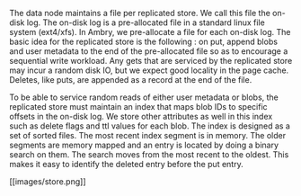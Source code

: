 The data node maintains a file per replicated store. We call this file the on-disk log. The on-disk log is a pre-allocated file in a standard linux file system (ext4/xfs). In Ambry, we pre-allocate a file for each on-disk log. 
The basic idea for the replicated store is the following : on put, append blobs and user metadata to the end of the pre-allocated file so as to encourage a sequential write workload. Any gets that are serviced by the replicated store may incur a random disk IO, but we expect good locality in the page cache. Deletes, like puts, are appended as a record at the end of the file.

To be able to service random reads of either user metadata or blobs, the replicated store must maintain an index that maps blob IDs to specific offsets in the on-disk log. We store other attributes as well in this index such as delete flags and ttl values for each blob. The index is designed as a set of sorted files. The most recent index segment is in memory. The older segments are memory mapped and an entry is located by doing a binary search on them. The search moves from the most recent to the oldest. This makes it easy to identify the deleted entry before the put entry. 

[[images/store.png]]